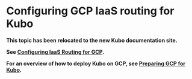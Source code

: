 # Configuring GCP IaaS routing for Kubo

**This topic has been relocated to the new Kubo documentation site.**

**See [Configuring IaaS Routing for GCP](https://docs-kubo.cfapps.io/installing/gcp/routing-gcp/).**

**For an overview of how to deploy Kubo on GCP, see [Preparing GCP for Kubo](https://docs-kubo.cfapps.io/installing/gcp/).**
